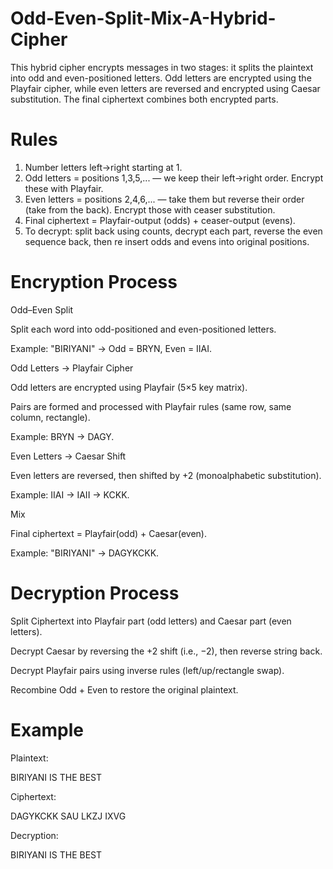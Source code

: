 # Odd-Even-Split-Mix-A-Hybrid-Cipher
This hybrid cipher encrypts messages in two stages: it splits the plaintext into odd and even-positioned letters. Odd letters are encrypted using the Playfair cipher, while even letters are reversed and encrypted using Caesar substitution. The final ciphertext combines both encrypted parts.

# Rules
 1. Number letters left→right starting at 1.
 2. Odd letters = positions 1,3,5,... — we keep their left→right order. Encrypt these with Playfair.
 3. Even letters = positions 2,4,6,... — take them but reverse their order (take from the back). 
Encrypt those with ceaser substitution.
 4. Final ciphertext = Playfair-output (odds) + ceaser-output (evens).
 5. To decrypt: split back using counts, decrypt each part, reverse the even sequence back, then re
insert odds and evens into original positions.

# Encryption Process

Odd–Even Split

Split each word into odd-positioned and even-positioned letters.

Example: "BIRIYANI" → Odd = BRYN, Even = IIAI.

Odd Letters → Playfair Cipher

Odd letters are encrypted using Playfair (5×5 key matrix).

Pairs are formed and processed with Playfair rules (same row, same column, rectangle).

Example: BRYN → DAGY.

Even Letters → Caesar Shift

Even letters are reversed, then shifted by +2 (monoalphabetic substitution).

Example: IIAI → IAII → KCKK.

Mix

Final ciphertext = Playfair(odd) + Caesar(even).

Example: "BIRIYANI" → DAGYKCKK.

# Decryption Process

Split Ciphertext into Playfair part (odd letters) and Caesar part (even letters).

Decrypt Caesar by reversing the +2 shift (i.e., −2), then reverse string back.

Decrypt Playfair pairs using inverse rules (left/up/rectangle swap).

Recombine Odd + Even to restore the original plaintext.

# Example

Plaintext:

BIRIYANI IS THE BEST


Ciphertext:

DAGYKCKK SAU LKZJ IXVG


Decryption:

BIRIYANI IS THE BEST

